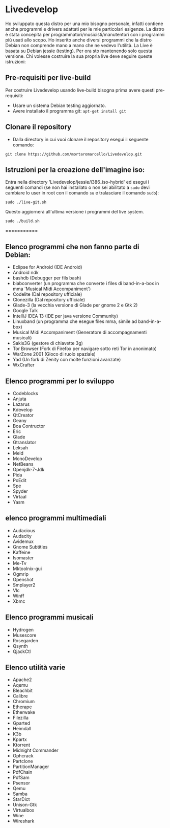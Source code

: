 Livedevelop
===========
Ho sviluppato questa distro per una mio bisogno personale, infatti contiene anche programmi e drivers adattati per le mie particolari esigenze. La distro è stata concepita per programmatori/musicisti/manutentori con i programmi più usati allo scopo. Ho inserito anche diversi programmi che la distro Debian non comprende mano a mano che ne vedevo l'utilità. La Live è basata su Debian jessie (testing). Per ora sto mantenendo solo questa versione. Chi volesse costruire la sua propria live deve seguire queste istruzioni:
## Pre-requisiti per live-build
Per costruire Livedevelop usando live-build bisogna prima avere questi pre-requisiti:
- Usare un sistema Debian testing aggiornato. 
- Avere installato il programma git: `apt-get install git`

## Clonare il repository
- Dalla directory in cui vuoi clonare il repository esegui il seguente comando:
```
git clone https://github.com/mortaromarcello/Livedevelop.git
```
## Istruzioni per la creazione dell'imagine iso:
Entra nella directory 'Livedevelop/jessie/i386_iso-hybrid' ed esegui i seguenti comandi (se non hai installato o non sei abilitato a `sudo` devi cambiare lo user in root con il comando `su` e tralasciare il comando `sudo`):
```
sudo ./live-git.sh
```
Questo aggiornerà all'ultima versione i programmi del live system.
```
sudo ./build.sh
```
===========
## Elenco programmi che non fanno parte di Debian:
- Eclipse for Android         (IDE Android)
- Android ndk
- bashdb                      (Debugger per fils bash)
- biabconverter               (un  programma che converte i files di band-in-a-box in mma 'Musical Midi Accompaniment')
- Codelite                    (Dal repository ufficiale)
- Clonezilla                  (Dal repository ufficiale)
- Glade-3                     (la vecchia versione di Glade per gnome 2 e Gtk 2)
- Google Talk
- IntelliJ IDEA 13            (IDE per java versione Community)
- Linuxband                   (un programma che esegue files mma, simile ad band-in-a-box)
- Musical Midi Accompaniment  (Generatore di accompagnamenti musicali)
- Sakis3G                     (gestore di chiavette 3g)
- Tor Browser                 (Fork di Firefox per navigare sotto reti Tor in anonimato)
- WarZone 2001                (Gioco di ruolo spaziale)
- Yad                         (Un fork di Zenity con molte funzioni avanzate)
- WxCrafter

## Elenco programmi per lo sviluppo
- Codeblocks 
- Anjuta
- Lazarus
- Kdevelop
- QtCreator
- Geany
- Boa Contructor
- Eric
- Glade
- Gtranslator
- Leksah
- Meld
- MonoDevelop
- NetBeans
- Openjdk-7-Jdk
- Pida
- PoEdit
- Spe
- Spyder
- Virtaal
- Yasm

## elenco programmi multimediali
- Audacious
- Audacity
- Avidemux
- Gnome Subtitles
- Kaffeine
- Isomaster
- Me-Tv
- Mktoolnix-gui
- Ogmrip
- Openshot
- Smplayer2
- Vlc
- Winff
- Xbmc

## Elenco programmi musicali
- Hydrogen
- Musescore
- Rosegarden
- Qsynth
- QjackCtl

## Elenco utilità varie
- Apache2
- Aqemu
- Bleachbit
- Calibre
- Chromium
- Etherape
- Etherwake
- Filezilla
- Gparted
- Heimdall
- K3b
- Kpartx
- Ktorrent
- Midnight Commander
- Ophcrack
- Partclone
- PartitionManager
- PdfChain
- PdfSam
- Psensor
- Qemu
- Samba
- StarDict
- Unison-Gtk
- Virtualbox
- Wine
- Wireshark
